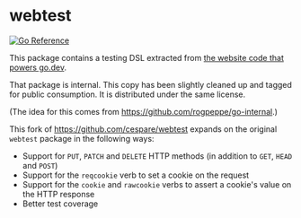 # webtest

[![Go Reference](https://pkg.go.dev/badge/github.com/mna/webtest.svg)](https://pkg.go.dev/github.com/mna/webtest)

This package contains a testing DSL extracted from [the website code that powers
go.dev][xwebsite].

That package is internal. This copy has been slightly cleaned up and tagged for
public consumption. It is distributed under the same license.

(The idea for this comes from https://github.com/rogpeppe/go-internal.)

This fork of https://github.com/cespare/webtest expands on the original `webtest` package in the following ways:

* Support for `PUT`, `PATCH` and `DELETE` HTTP methods (in addition to `GET`, `HEAD` and `POST`)
* Support for the `reqcookie` verb to set a cookie on the request
* Support for the `cookie` and `rawcookie` verbs to assert a cookie's value on the HTTP response
* Better test coverage

[xwebsite]: https://pkg.go.dev/golang.org/x/website/internal/webtest
